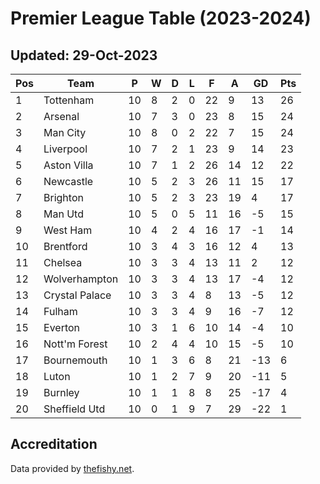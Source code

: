 # Premier League Table (2023-2024)
## Updated: 29-Oct-2023

| Pos | Team | P | W | D | L | F | A | GD | Pts |
| --- | --- | --- | --- | --- | --- | --- | --- | --- | --- |
| 1 | Tottenham | 10 | 8 | 2 | 0 | 22 | 9 | 13 | 26 |
| 2 | Arsenal | 10 | 7 | 3 | 0 | 23 | 8 | 15 | 24 |
| 3 | Man City | 10 | 8 | 0 | 2 | 22 | 7 | 15 | 24 |
| 4 | Liverpool | 10 | 7 | 2 | 1 | 23 | 9 | 14 | 23 |
| 5 | Aston Villa | 10 | 7 | 1 | 2 | 26 | 14 | 12 | 22 |
| 6 | Newcastle | 10 | 5 | 2 | 3 | 26 | 11 | 15 | 17 |
| 7 | Brighton | 10 | 5 | 2 | 3 | 23 | 19 | 4 | 17 |
| 8 | Man Utd | 10 | 5 | 0 | 5 | 11 | 16 | -5 | 15 |
| 9 | West Ham | 10 | 4 | 2 | 4 | 16 | 17 | -1 | 14 |
| 10 | Brentford | 10 | 3 | 4 | 3 | 16 | 12 | 4 | 13 |
| 11 | Chelsea | 10 | 3 | 3 | 4 | 13 | 11 | 2 | 12 |
| 12 | Wolverhampton | 10 | 3 | 3 | 4 | 13 | 17 | -4 | 12 |
| 13 | Crystal Palace | 10 | 3 | 3 | 4 | 8 | 13 | -5 | 12 |
| 14 | Fulham | 10 | 3 | 3 | 4 | 9 | 16 | -7 | 12 |
| 15 | Everton | 10 | 3 | 1 | 6 | 10 | 14 | -4 | 10 |
| 16 | Nott'm Forest | 10 | 2 | 4 | 4 | 10 | 15 | -5 | 10 |
| 17 | Bournemouth | 10 | 1 | 3 | 6 | 8 | 21 | -13 | 6 |
| 18 | Luton | 10 | 1 | 2 | 7 | 9 | 20 | -11 | 5 |
| 19 | Burnley | 10 | 1 | 1 | 8 | 8 | 25 | -17 | 4 |
| 20 | Sheffield Utd | 10 | 0 | 1 | 9 | 7 | 29 | -22 | 1 |

## Accreditation 

Data provided by [thefishy.net](https://www.thefishy.net/).